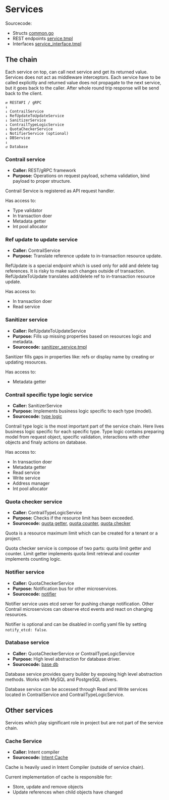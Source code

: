 # Services

Sourcecode:

- Structs [common.go](../pkg/services/common.go)
- REST endpoints [service.tmpl](../tools/templates/service.tmpl)
- Interfaces [service_interface.tmpl](../tools/templates/service_interface.tmpl)

## The chain

Each service on top, can call next service and get its returned value.
Services does not act as middleware interceptors. Each service have to be called explicitly
and returned value does not propagate to the next service, but it goes back to the caller.
After whole round trip response will be send back to the client.

```
⇄ RESTAPI / gRPC
↓
↓ ContrailService
↓ RefUpdateToUpdateService
↓ SanitizerService
↓ ContrailTypeLogicService
↓ QuotaCheckerService
↓ NotifierService (optional)
↓ DBService
↓
↺ Database
```

### Contrail service

- **Caller:** REST/gRPC framework
- **Purpose:** Operations on request payload, schema validation, bind payload to proper structure.

Contrail Service is registered as API request handler.

Has access to:
- Type validator
- In transaction doer
- Metadata getter
- Int pool allocator

### Ref update to update service

- **Caller:** ContrailService
- **Purpose:** Translate reference update to in-transaction resource update.

RefUpdate is a special endpoint which is used only for add and delete tag references.
It is risky to make such changes outside of transaction. RefUpdateToUpdate
translates add/delete ref to in-transaction resource update.

Has access to:
- In transaction doer
- Read service

### Sanitizer service

- **Caller:** RefUpdateToUpdateService
- **Purpose:** Fills up missing properties based on resources logic and metadata.
- **Sourcecode:** [sanitizer_service.tmpl](../tools/templates/sanitizer_service.tmpl)

Sanitizer fills gaps in properties like: refs or display name by creating or updating resources.

Has access to:
- Metadata getter

### Contrail specific type logic service

- **Caller:** SanitizerService
- **Purpose:** Implements business logic specific to each type (model).
- **Sourcecode:** [type logic](../pkg/types)

Contrail type logic is the most important part of the service chain.
Here lives business logic specific for each specific type.
Type logic contains preparing model from request object, specific validation,
interactions with other objects and finaly actions on database.

Has access to:
- In transaction doer
- Metadata getter
- Read service
- Write service
- Address manager
- Int pool allocator

### Quota checker service

- **Caller:** ContrailTypeLogicService
- **Purpose:** Checks if the resource limit has been exceeded.
- **Sourcecode:** [quota getter](../tools/templates/base_quota_getter.tmpl), [quota counter](../tools/templates/base_quota_counter.tmpl), [quota checker](../tools/templates/quota_checker_service.tmpl)

Quota is a resource maximum limit which can be created for a tenant or a project.

Quota checker service is compose of two parts: quota limit getter and counter.
Limit getter implements quota limit retrieval and counter implements counting logic.

### Notifier service

- **Caller:** QuotaCheckerService
- **Purpose:** Notification bus for other microservices.
- **Sourcecode:** [notifier](../tools/templates/etcdserviceif.tmpl)

Notifier service uses etcd server for pushing change notification.
Other Contrail microservices can observe etcd events and react on changing resources.

Notifier is optional and can be disabled in config yaml file by setting `notify_etcd: false`.

### Database service

- **Caller:** QuotaCheckerService or ContrailTypeLogicService
- **Purpose:** High level abstraction for database driver.
- **Sourcecode:** [base db](../pkg/db/basedb)

Database service provides query builder by exposing high level abstraction methods.
Works with MySQL and PostgreSQL drivers.

Database service can be accessed through Read and Write services located
in ContrailService and ContrailTypeLogicService.

## Other services

Services which play significant role in project but are not part of the service chain.

### Cache Service

- **Caller:** Intent compiler
- **Sourcecode:** [Intent Cache](../pkg/compilation/intent/cache.go)

Cache is heavily used in Intent Compiler (outside of service chain).

Current implementation of cache is responsible for:
- Store, update and remove objects
- Update references when child objects have changed
